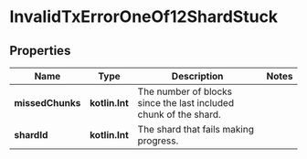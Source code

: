 
# InvalidTxErrorOneOf12ShardStuck

## Properties
| Name | Type | Description | Notes |
| ------------ | ------------- | ------------- | ------------- |
| **missedChunks** | **kotlin.Int** | The number of blocks since the last included chunk of the shard. |  |
| **shardId** | **kotlin.Int** | The shard that fails making progress. |  |



